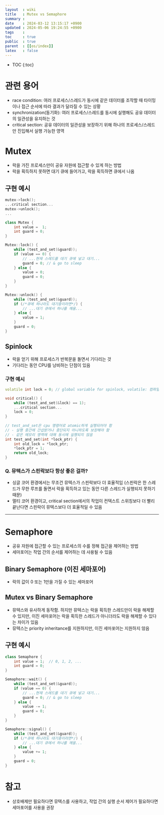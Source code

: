 ```yaml
---
layout  : wiki
title   : Mutex vs Semaphore
summary : 
date    : 2024-03-12 13:15:17 +0900
updated : 2024-05-06 19:24:55 +0900
tags    : 
toc     : true
public  : true
parent  : [[os/index]]
latex   : false
---
```

* TOC
{:toc}

# 관련 용어
- race condition: 여러 프로세스/스레드가 동시에 같은 데이터를 조작할 때 타이밍이나 접근 순서에 따라 결과가 달라질 수 있는 상황
- synchronization(동기화): 여러 프로세스/스레드를 동시에 실행해도 공유 데이터의 일관성을 유지하는 것
- critical section: 공유 데이터의 일관성을 보장하기 위해 하나의 프로세스/스레드만 진입해서 실행 가능한 영역

# Mutex
- 락을 가진 프로세스만이 공유 자원에 접근할 수 있게 하는 방법
- 락을 획득하지 못하면 대기 큐에 들어가고, 락을 획득하면 큐에서 나옴

## 구현 예시
```cpp
mutex->lock();
...critical section...
mutex->unlock();
... 

class Mutex {
    int value =  1;
    int guard = 0;
}

Mutex::lock() {
    while (test_and_set(&guard));
    if (value == 0) {
        // ...현재 스레드를 대기 큐에 넣고 대기...
        guard = 0; // & go to sleep
    } else {
        value = 0;
        guard = 0;
    }
}

Mutex::unlock() {
    while (test_and_set(&guard));
    if (/*큐에 하나라도 대기중이라면*/) {
        // ...대기 큐에서 하나를 깨움...
    } else {
        value = 1;
    }
    guard = 0;
}
```

## Spinlock
- 락을 얻기 위해 프로세스가 반복문을 돌면서 기다리는 것
- 기다리는 동안 CPU를 낭비하는 단점이 있음 

### 구현 예시
```cpp
volatile int lock = 0; // global variable for spinlock, volatile: 컴파일러가 최적화하지 않도록 함

void critical() {
    while (test_and_set(&lock) == 1);
    ...critical section...
    lock = 0;
}
 
// test_and_set은 cpu 명령어로 atomic하게 실행되어야 함
// - 실행 중간에 간섭받거나 중단되지 아니하도록 보장해야 함
// - 같은 메모리 영역에 대해 동시에 실행되지 않음
int test_and_set(int *lock_ptr) {
    int old_lock = *lock_ptr;
    *lock_ptr = 1;
    return old_lock;
}
```

### Q. 뮤텍스가 스핀락보다 항상 좋은 걸까? 
- 싱글 코어 환경에서는 무조건 뮤텍스가 스핀락보다 더 효율적임 (스핀락은 한 스레드가 무한 루프를 돌면서 락을 획득하고 있는 동안 다른 스레드가 실행되지 못하기 때문)
- 멀티 코어 환경이고, critical section에서의 작업이 컨텍스트 스위칭보다 더 빨리 끝난다면 스핀락이 뮤텍스보다 더 효율적일 수 있음

---

# Semaphore
- 공유 자원에 접근할 수 있는 프로세스의 수를 정해 접근을 제어하는 방법
- 세마포어는 작업 간의 순서를 제어하는 데 사용될 수 있음

## Binary Semaphore (이진 세마포어)
- 락의 값이 0 또는 1만을 가질 수 있는 세마포어

## Mutex vs Binary Semaphore
- 뮤텍스와 유사하게 동작함. 하지만 뮤텍스는 락을 획득한 스레드만이 락을 해제할 수 있지만, 이진 세마포어는 락을 획득한 스레드가 아니더라도 락을 해제할 수 있다는 차이가 있음
- 뮤텍스는 priority inheritance를 지원하지만, 이진 세마포어는 지원하지 않음

## 구현 예시
```cpp
class Semaphore {
    int value = 1;  // 0, 1, 2, ...
    int guard = 0;
}

Semaphore::wait() {
    while (test_and_set(&guard));
    if (value == 0) {
        // ...현재 스레드를 대기 큐에 넣고 대기...
        guard = 0; // & go to sleep
    } else {
        value -= 1;
        guard = 0;
    }
}

Semaphore::signal() {
    while (test_and_set(&guard));
    if (/*큐에 하나라도 대기중이라면*/) {
        // ...대기 큐에서 하나를 깨움...
    } else {
        value += 1;
    }
    guard = 0;
}
```

# 참고
- 상호배제만 필요하다면 뮤텍스를 사용하고, 작업 간의 실행 순서 제어가 필요하다면 세마포어를 사용을 권장
